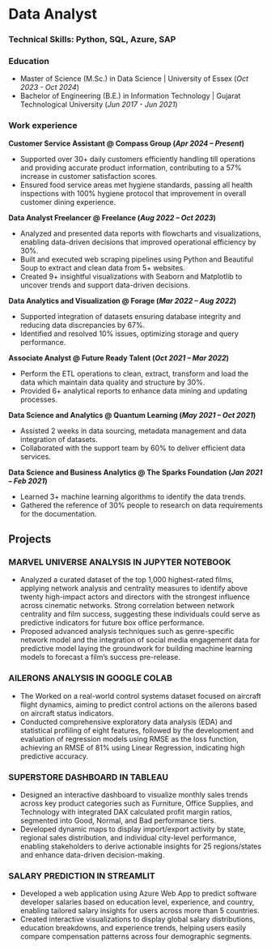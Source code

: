 # Data Analyst

### Technical Skills: Python, SQL, Azure, SAP

### Education
- Master of Science (M.Sc.) in Data Science | University of Essex (_Oct 2023 - Oct 2024_)
- Bachelor of Engineering (B.E.) in Information Technology | Gujarat Technological University (_Jun 2017 - Jun 2021_)

### Work experience
**Customer Service Assistant @ Compass Group (_Apr 2024 – Present_)**
- Supported over 30+ daily customers efficiently handling till operations and providing accurate product information, contributing to a 57% increase in customer satisfaction scores.
- Ensured food service areas met hygiene standards, passing all health inspections with 100% hygiene protocol that improvement in overall customer dining experience.

**Data Analyst Freelancer @ Freelance (_Aug 2022 – Oct 2023_)**
-	Analyzed and presented data reports with flowcharts and visualizations, enabling data-driven decisions that improved operational efficiency by 30%.
-	Built and executed web scraping pipelines using Python and Beautiful Soup to extract and clean data from 5+ websites.
-	Created 9+ insightful visualizations with Seaborn and Matplotlib to uncover trends and support data-driven decisions.

**Data Analytics and Visualization @ Forage (_Mar 2022 – Aug 2022_)**
-	Supported integration of datasets ensuring database integrity and reducing data discrepancies by 67%.
-	Identified and resolved 10% issues, optimizing storage and query performance.

**Associate Analyst @ Future Ready Talent (_Oct 2021 – Mar 2022_)**
-	Perform the ETL operations to clean, extract, transform and load the data which maintain data quality and structure by 30%.
-	Provided 6+ analytical reports to enhance data mining and updating processes. 

**Data Science and Analytics @ Quantum Learning (_May 2021 – Oct 2021_)**
-	Assisted 2 weeks in data sourcing, metadata management and data integration of datasets.
-	Collaborated with the support team by 60% to deliver efficient data services.

**Data Science and Business Analytics @ The Sparks Foundation	(_Jan 2021 – Feb 2021_)**
-	Learned 3+ machine learning algorithms to identify the data trends. 
-	Gathered the reference of 30% people to research on data requirements for the documentation.

## Projects
### MARVEL UNIVERSE ANALYSIS IN JUPYTER NOTEBOOK	 
- Analyzed a curated dataset of the top 1,000 highest-rated films, applying network analysis and centrality measures to identify above twenty high-impact actors and directors with the strongest influence across cinematic networks. Strong correlation between network centrality and film success, suggesting these individuals could serve as predictive indicators for future box office performance.
- Proposed advanced analysis techniques such as genre-specific network model and the integration of social media engagement data for predictive model laying the groundwork for building machine learning models to forecast a film’s success pre-release.

### AILERONS ANALYSIS IN GOOGLE COLAB				          
-	The Worked on a real-world control systems dataset focused on aircraft flight dynamics, aiming to predict control actions on the ailerons based on aircraft status indicators. 
-	Conducted comprehensive exploratory data analysis (EDA) and statistical profiling of eight features, followed by the development and evaluation of regression models using RMSE as the loss function, achieving an RMSE of 81% using Linear Regression, indicating high predictive accuracy.

### SUPERSTORE DASHBOARD IN TABLEAU 			 
-	Designed an interactive dashboard to visualize monthly sales trends across key product categories such as Furniture, Office Supplies, and Technology with integrated DAX calculated profit margin ratios, segmented into Good, Normal, and Bad performance tiers.
-	Developed dynamic maps to display import/export activity by state, regional sales distribution, and individual city-level performance, enabling stakeholders to derive actionable insights for 25 regions/states and enhance data-driven decision-making. 

### SALARY PREDICTION IN STREAMLIT			 
-	Developed a web application using Azure Web App to predict software developer salaries based on education level, experience, and country, enabling tailored salary insights for users across more than 5 countries.
-	Created interactive visualizations to display global salary distributions, education breakdowns, and experience trends, helping users easily compare compensation patterns across four demographic segments.


